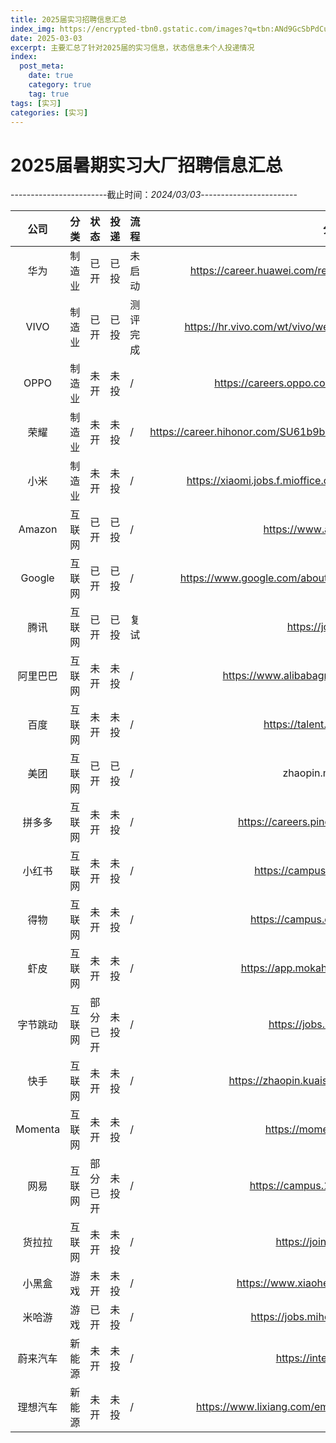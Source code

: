 ```yaml
---
title: 2025届实习招聘信息汇总
index_img: https://encrypted-tbn0.gstatic.com/images?q=tbn:ANd9GcSbPdCuNJz-FIuTf4T4J0pGv2BRF44AXQ8iVg&usqp=CAU
date: 2025-03-03
excerpt: 主要汇总了针对2025届的实习信息，状态信息未个人投递情况
index:
  post_meta:
    date: true
    category: true
    tag: true
tags: [实习]
categories: [实习]
---
```

# 2025届暑期实习大厂招聘信息汇总

------------------------截止时间：*2024/03/03*------------------------

|   公司   | 分类   |   状态   | 投递 | 流程     |                             分类                             |
| :------: | :----- | :------: | ---- | -------- | :----------------------------------------------------------: |
|   华为   | 制造业 |   已开   | 已投 | 未启动   |  https://career.huawei.com/reccampportal/portal5/index.html  |
|   VIVO   | 制造业 |   已开   | 已投 | 测评完成 |  https://hr.vivo.com/wt/vivo/web/index/CompvivoAboutCampus   |
|   OPPO   | 制造业 |   未开   | 未投 | /        |       https://careers.oppo.com/university/oppo/campus        |
|   荣耀   | 制造业 |   未开   | 未投 | /        | https://career.hihonor.com/SU61b9b9992f9d24431f5050a5/pb/interns.html |
|   小米   | 制造业 |   未开   | 未投 | /        | https://xiaomi.jobs.f.mioffice.cn/internship/?spread=6AA3R7B |
|  Amazon  | 互联网 |   已开   | 已投 | /        |                 https://www.amazon.jobs/en/                  |
|  Google  | 互联网 |   已开   | 已投 | /        | https://www.google.com/about/careers/applications/jobs/results |
|   腾讯   | 互联网 |   已开   | 已投 | 复试     |                     https://join.qq.com/                     |
| 阿里巴巴 | 互联网 |   未开   | 未投 | /        |          https://www.alibabagroup.com/zh-HK/careers          |
|   百度   | 互联网 |   未开   | 未投 | /        |                https://talent.baidu.com/jobs/                |
|   美团   | 互联网 |   已开   | 已投 | /        |                     zhaopin.meituan.com                      |
|  拼多多  | 互联网 |   未开   | 未投 | /        |            https://careers.pinduoduo.com/campus/             |
|  小红书  | 互联网 |   未开   | 未投 | /        |                https://campus.xiaohongshu.com                |
|   得物   | 互联网 |   未开   | 未投 | /        |                https://campus.dewu.com/578078                |
|   虾皮   | 互联网 |   未开   | 未投 | /        |             https://app.mokahr.com/campus_apply              |
| 字节跳动 | 互联网 | 部分已开 | 未投 | /        |                  https://jobs.bytedance.com                  |
|   快手   | 互联网 |   未开   | 未投 | /        |        https://zhaopin.kuaishou.cn/#/official/index/         |
| Momenta  | 互联网 |   未开   | 未投 | /        |                 https://momenta.cn/join.html                 |
|   网易   | 互联网 | 部分已开 | 未投 | /        |               https://campus.163.com/app/index               |
|  货拉拉  | 互联网 |   未开   | 未投 | /        |                  https://join.huolala.cn/#/                  |
|  小黑盒  | 游戏   |   未开   | 未投 | /        |            https://www.xiaoheihe.cn/joinus/campus            |
|  米哈游  | 游戏   |   已开   | 未投 | /        |               https://jobs.mihoyo.com/#/campus               |
| 蔚来汽车 | 新能源 |   未开   | 未投 | /        |                  https://intern.nio.com/#/                   |
| 理想汽车 | 新能源 |   未开   | 未投 | /        |     https://www.lixiang.com/employ/campus.html?fromJob=1     |








